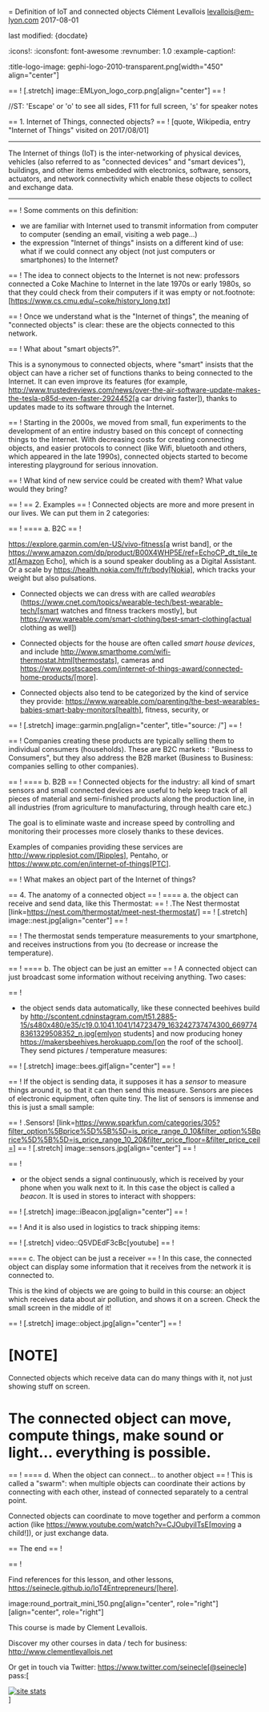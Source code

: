 = Definition of IoT and connected objects
Clément Levallois <levallois@em-lyon.com>
2017-08-01

last modified: {docdate}

:icons!:
:iconsfont:   font-awesome
:revnumber: 1.0
:example-caption!:

:title-logo-image: gephi-logo-2010-transparent.png[width="450" align="center"]

== !
[.stretch]
image::EMLyon_logo_corp.png[align="center"]
== !


//ST: 'Escape' or 'o' to see all sides, F11 for full screen, 's' for speaker notes

== 1. Internet of Things, connected objects?
== !
[quote, Wikipedia, entry "Internet of Things" visited on 2017/08/01]
________________________________________
The Internet of things (IoT) is the inter-networking of physical devices, vehicles (also referred to as "connected devices" and "smart devices"), buildings, and other items embedded with electronics, software, sensors, actuators, and network connectivity which enable these objects to collect and exchange data.
________________________________________


== !
Some comments on this definition:

- we are familiar with Internet used to transmit information from computer to computer (sending an email, visiting a web page...)
- the expression "Internet of things" insists on a different kind of use: what if we could connect any object (not just computers or smartphones) to the Internet?


== !
The idea to connect objects to the Internet is not new: professors connected a Coke Machine to Internet in the late 1970s or early 1980s, so that they could check from their computers if it was empty or not.footnote:[https://www.cs.cmu.edu/~coke/history_long.txt]


== !
Once we understand what is the "Internet of things", the meaning of "connected objects" is clear: these are the objects connected to this network.


== !
What about "smart objects?".

This is a synonymous to connected objects, where "smart" insists that the object can have a richer set of functions thanks to being connected to the Internet. It can even improve its features (for example, http://www.trustedreviews.com/news/over-the-air-software-update-makes-the-tesla-p85d-even-faster-2924452[a car driving faster]), thanks to updates made to its software through the Internet.



== !
Starting in the 2000s, we moved from small, fun experiments to the development of an entire industry based on this concept of connecting things to the Internet.
With decreasing costs for creating connecting objects, and easier protocols to connect (like Wifi, bluetooth and others, which appeared in the late 1990s), connected objects started to become interesting playground for serious innovation.


== !
What kind of new service could be created with them? What value would they bring?



== !
== 2. Examples
== !
Connected objects are more and more present in our lives.
We can put them in 2 categories:

== !
==== a. B2C
== !

https://explore.garmin.com/en-US/vivo-fitness[a wrist band], or the https://www.amazon.com/dp/product/B00X4WHP5E/ref=EchoCP_dt_tile_text[Amazon Echo], which is a sound speaker doubling as a Digital Assistant. Or a scale by https://health.nokia.com/fr/fr/body[Nokia], which tracks your weight but also pulsations.

- Connected objects we can dress with are called *wearables* (https://www.cnet.com/topics/wearable-tech/best-wearable-tech/[smart watches and fitness trackers mostly], but https://www.wareable.com/smart-clothing/best-smart-clothing[actual clothing as well])
- Connected objects for the house are often called *smart house devices*, and include http://www.smarthome.com/wifi-thermostat.html[thermostats], cameras and https://www.postscapes.com/internet-of-things-award/connected-home-products/[more].

- Connected objects also tend to be categorized by the kind of service they provide: https://www.wareable.com/parenting/the-best-wearables-babies-smart-baby-monitors[health], fitness, security, or

== !
[.stretch]
image::garmin.png[align="center", title="source: /"]
== !



== !
Companies creating these products are typically selling them to individual consumers (households).
These are B2C markets : "Business to Consumers", but they also address the B2B market (Business to Business: companies selling to other companies).


== !
==== b. B2B
== !
Connected objects for the industry: all kind of smart sensors and small connected devices are useful to help keep track of all pieces of material and semi-finished products along the production line, in all industries (from agriculture to manufacturing, through health care etc.)

The goal is to eliminate waste and increase speed by controlling and monitoring their processes more closely thanks to these devices.

Examples of companies providing these services are http://www.ripplesiot.com/[Ripples], Pentaho, or https://www.ptc.com/en/internet-of-things[PTC].


== !
What makes an object part of the Internet of things?

== 4. The anatomy of a connected object
== !
==== a. the object can receive and send data, like this Thermostat:
== !
.The Nest thermostat
[link=https://nest.com/thermostat/meet-nest-thermostat/]
== !
[.stretch]
image::nest.jpg[align="center"]
== !



== !
The thermostat sends temperature measurements to your smartphone, and receives instructions from you (to decrease or increase the temperature).

== !
==== b. The object can be just an emitter
== !
A connected object can just broadcast some information without receiving anything. Two cases:


== !
- the object sends data automatically, like these connected beehives build by http://scontent.cdninstagram.com/t51.2885-15/s480x480/e35/c19.0.1041.1041/14723479_163242737474300_6697748361329508352_n.jpg[emlyon students] and now producing honey https://makersbeehives.herokuapp.com/[on the roof of the school]. They send pictures / temperature measures:

== !
[.stretch]
image::bees.gif[align="center"]
== !



== !
If the object is sending data, it supposes it has a *sensor* to measure things around it, so that it can then send this measure.
Sensors are pieces of electronic equipment, often quite tiny.
The list of sensors is immense and this is just a small sample:


== !
.Sensors!
[link=https://www.sparkfun.com/categories/305?filter_option%5Bprice%5D%5B%5D=is_price_range_0_10&filter_option%5Bprice%5D%5B%5D=is_price_range_10_20&filter_price_floor=&filter_price_ceil=]
== !
[.stretch]
image::sensors.jpg[align="center"]
== !



== !
- or the object sends a signal continuously, which is received by your phone when you walk next to it. In this case the object is called a *beacon*.
It is used in stores to interact with shoppers:

== !
[.stretch]
image::iBeacon.jpg[align="center"]
== !



== !
And it is also used in logistics to track shipping items:

== !
[.stretch]
video::Q5VDEdF3cBc[youtube]
== !


==== c. The object can be just a receiver
== !
In this case, the connected object can display some information that it receives from the network it is connected to.

This is the kind of objects we are going to build in this course: an object which receives data about air pollution, and shows it on a screen.
Check the small screen in the middle of it!

== !
[.stretch]
image::object.jpg[align="center"]
== !


[NOTE]
====
Connected objects which receive data can do many things with it, not just showing stuff on screen.

The connected object can move, compute things, make sound or light... everything is possible.
====

== !
==== d. When the object can connect... to another object
== !
This is called a "swarm": when multiple objects can coordinate their actions by connecting with each other, instead of connected separately to a central point.

Connected objects can coordinate to move together and perform a common action (like https://www.youtube.com/watch?v=CJOubyiITsE[moving a child!]), or just exchange data.



== The end
== !

== !

Find references for this lesson, and other lessons, https://seinecle.github.io/IoT4Entrepreneurs/[here].

image:round_portrait_mini_150.png[align="center", role="right"][align="center", role="right"]

This course is made by Clement Levallois.

Discover my other courses in data / tech for business: http://www.clementlevallois.net

Or get in touch via Twitter: https://www.twitter.com/seinecle[@seinecle]
pass:[    <!-- Start of StatCounter Code for Default Guide -->
    <script type="text/javascript">
        var sc_project = 11410058;
        var sc_invisible = 1;
        var sc_security = "11410058";
        var scJsHost = (("https:" == document.location.protocol) ?
            "https://secure." : "http://www.");
        document.write("<sc" + "ript type='text/javascript' src='" +
            scJsHost +
            "statcounter.com/counter/counter.js'></" + "script>");
    </script>
    <noscript><div class="statcounter"><a title="site stats"
    href="http://statcounter.com/" target="_blank"><img
    class="statcounter"
    src="//c.statcounter.com/11410058/0/11410058/1/" alt="site
    stats"></a></div></noscript>
    <!-- End of StatCounter Code for Default Guide -->]

